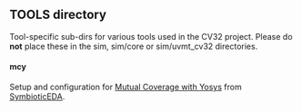 ## TOOLS directory
Tool-specific sub-dirs for various tools used in the CV32 project.  Please do
**not** place these in the sim, sim/core or sim/uvmt\_cv32 directories.

#### mcy
Setup and configuration for [Mutual Coverage with Yosys](https://github.com/YosysHQ/mcy) from [SymbioticEDA](https://www.symbioticeda.com/).


